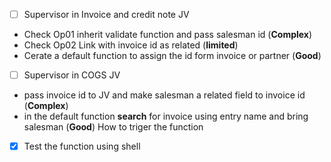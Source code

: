 - [ ] Supervisor in Invoice and credit note JV
- Check Op01 inherit validate function and pass salesman id (**Complex**)
- Check Op02 Link with invoice id as related (**limited**)
- Cerate a default function to assign the id form invoice or partner (**Good**)

- [ ]  Supervisor in COGS JV
- pass invoice id to JV and make salesman a related field to invoice id  (**Complex**)
- in the default function **search** for invoice using entry name and bring salesman (**Good**)
How to triger the function 
- [x] Test the function using shell